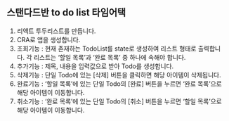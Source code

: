 ## 스탠다드반 to do list 타임어택

1. 리액트 투두리스트를 만듭니다.
2. CRA로 앱을 생성합니다.
3. 조회기능 : 현재 존재하는 TodoList를 state로 생성하여 리스트 형태로 출력합니다. 각 리스트는 ‘할일 목록’과 ‘완료 목록’ 중 하나에 속해야 합니다.
4. 추가기능 : 제목, 내용을 입력값으로 받아 Todo를 생성합니다.
5. 삭제기능 : 단일 Todo에 있는 [삭제] 버튼을 클릭하면 해당 아이템이 삭제됩니다.
6. 완료기능 : ‘할일 목록’에 있는 단일 Todo의 [완료] 버튼을 누르면 ‘완료 목록’으로 해당 아이템이 이동합니다.
7. 취소기능 : ‘완료 목록’에 있는 단일 Todo의 [취소] 버튼을 누르면 ‘할일 목록’으로 해당 아이템이 이동합니다.

